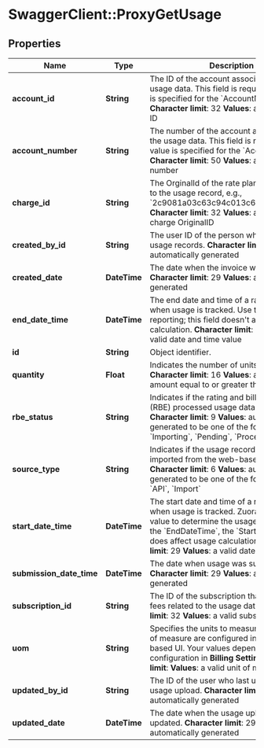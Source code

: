 # SwaggerClient::ProxyGetUsage

## Properties
Name | Type | Description | Notes
------------ | ------------- | ------------- | -------------
**account_id** | **String** |  The ID of the account associated with the usage data. This field is required if no value is specified for the &#x60;AccountNumber&#x60; field. **Character limit**: 32 **Values**: a valid account ID  | [optional] 
**account_number** | **String** |  The number of the account associated with the usage data. This field is required if no value is specified for the &#x60;AccountId&#x60; field. **Character limit**: 50 **Values**: a valid account number  | [optional] 
**charge_id** | **String** |  The OrginalId of the rate plan charge related to the usage record, e.g., &#x60;2c9081a03c63c94c013c6873357a0117&#x60; **Character limit**: 32 **Values**: a valid rate plan charge OriginalID  | [optional] 
**created_by_id** | **String** |  The user ID of the person who uploaded the usage records. **Character limit**: 32 **Values**: automatically generated  | [optional] 
**created_date** | **DateTime** |  The date when the invoice was generated. **Character limit**: 29 **Values**: automatically generated  | [optional] 
**end_date_time** | **DateTime** |  The end date and time of a range of time when usage is tracked. Use this field for reporting; this field doesn&#39;t affect usage calculation. **Character limit**: 29 **Values**: a valid date and time value  | [optional] 
**id** | **String** | Object identifier. | [optional] 
**quantity** | **Float** |  Indicates the number of units used. **Character limit**: 16 **Values**: a valid decimal amount equal to or greater than 0  | [optional] 
**rbe_status** | **String** |  Indicates if the rating and billing engine (RBE) processed usage data for an invoice. **Character limit**: 9 **Values**: automatically generated to be one of the following values: &#x60;Importing&#x60;, &#x60;Pending&#x60;, &#x60;Processed&#x60;  | [optional] 
**source_type** | **String** |  Indicates if the usage records were imported from the web-based UI or the API. **Character limit**: 6 **Values**: automatically generated to be one of the following values: &#x60;API&#x60;, &#x60;Import&#x60;  | [optional] 
**start_date_time** | **DateTime** |  The start date and time of a range of time when usage is tracked. Zuora uses this field value to determine the usage date. Unlike the &#x60;EndDateTime&#x60;, the &#x60;StartDateTime&#x60; field does affect usage calculation. **Character limit**: 29 **Values**: a valid date and time value  | [optional] 
**submission_date_time** | **DateTime** |  The date when usage was submitted. **Character limit**: 29 **Values**: automatically generated  | [optional] 
**subscription_id** | **String** |  The ID of the subscription that contains the fees related to the usage data. **Character limit**: 32 **Values**: a valid subscription ID  | [optional] 
**uom** | **String** |  Specifies the units to measure usage. Units of measure are configured in the web-based UI. Your values depend on your configuration in **Billing Settings**. **Character limit**: **Values**: a valid unit of measure  | [optional] 
**updated_by_id** | **String** |  The ID of the user who last updated the usage upload. **Character limit**: 32 **Values**: automatically generated  | [optional] 
**updated_date** | **DateTime** |  The date when the usage upload was last updated. **Character limit**: 29 **Values**: automatically generated  | [optional] 


